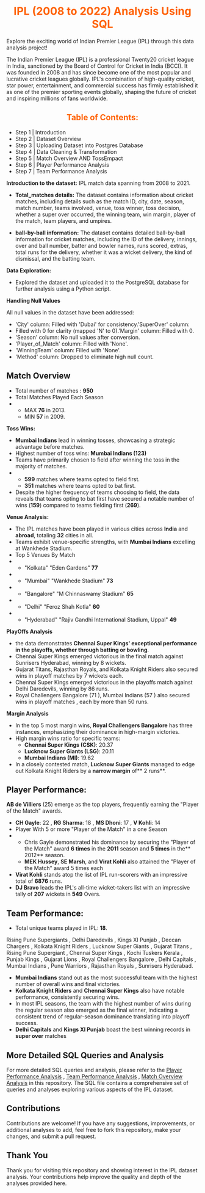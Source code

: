 <h1 align="center"><font color=#ff6200> IPL (2008 to 2022) Analysis Using SQL</font></h1>
Explore the exciting world of Indian Premier League (IPL) through this data analysis project!


The Indian Premier League (IPL) is a professional Twenty20 cricket league in India, sanctioned by the Board of Control for Cricket in India (BCCI). It was founded in 2008 and has since become one of the most popular and lucrative cricket leagues globally.
IPL's combination of high-quality cricket, star power, entertainment, and commercial success has firmly established it as one of the premier sporting events globally, shaping the future of cricket and inspiring millions of fans worldwide.

<h2 align="center"><font color=#ff6200>Table of Contents:</font></h2>
    
* Step 1 | Introduction
* Step 2 | Dataset Overview
* Step 3 | Uploading Dataset into Postgres Database
* Step 4 | Data Cleaning & Transformation
* Step 5 | Match Overview AND TossEmpact
* Step 6 | Player Performance Analysis
* Step 7 | Team Performance Analysis

**Introduction to the dataset:** IPL match data spanning from 2008 to 2021.

* **Total_matches details:** The dataset contains information about cricket matches, including details such as the match ID, city, date, season, match number, teams involved, venue, toss winner, toss decision, whether a super over occurred, the winning team, win margin, player of the match, team players, and umpires.
   
* **ball-by-ball information:** The dataset contains detailed ball-by-ball information for cricket matches, including the ID of the delivery, innings, over and ball number, batter and bowler names, runs scored, extras, total runs for the delivery, whether it was a wicket delivery, the kind of dismissal, and the batting team.

**Data Exploration:** 
* Explored the dataset and uploaded it to the PostgreSQL database for further analysis using a Python script.

**Handling Null Values**

All null values in the dataset have been addressed:
* 'City' column: Filled with 'Dubai' for consistency.'SuperOver' column:
* Filled with 0 for clarity (mapped 'N' to 0).'Margin' column: Filled with 0.
* 'Season' column: No null values after conversion.
* 'Player_of_Match' column: Filled with 'None'.
* 'WinningTeam' column: Filled with 'None'.
* 'Method' column: Dropped to eliminate high null count.

## Match Overview
- Total number of matches : **950**
- Total Matches Played Each Season
- * MAX **76** in 2013.
  * MIN **57** in 2009.
    
**Toss Wins:**
- **Mumbai Indians** lead in winning tosses, showcasing a strategic advantage before matches.
- Highest number of toss wins: **Mumbai Indians (123)**
- Teams have primarily chosen to field after winning the toss in the majority of matches.
- * **599** matches where teams opted to field first.
  * **351** matches where teams opted to bat first.
-  Despite the higher frequency of teams choosing to field, the data reveals that teams opting to bat first have secured a notable number of wins (**159**) compared to teams fielding first (**269**).

**Venue Analysis:**
- The IPL matches have been played in various cities across **India** and **abroad**, totaling **32** cities in all.
- Teams exhibit venue-specific strengths, with **Mumbai Indians** excelling at Wankhede Stadium.
- Top 5 Venues By Match
- * "Kolkata"	"Eden Gardens"	**77**
- * "Mumbai"	"Wankhede Stadium"	**73**
- * "Bangalore"	"M Chinnaswamy Stadium" **65**
- * "Delhi"	"Feroz Shah Kotla"	**60**
- * "Hyderabad"	"Rajiv Gandhi International Stadium, Uppal"	**49**

**PlayOffs Analysis**
- the data demonstrates **Chennai Super Kings' exceptional performance in the playoffs, whether through batting or bowling**.
- Chennai Super Kings emerged victorious in the final match against Sunrisers Hyderabad, winning by 8 wickets.
- Gujarat Titans, Rajasthan Royals, and Kolkata Knight Riders also secured wins in playoff matches by 7 wickets each.
- Chennai Super Kings emerged victorious in the playoffs match against Delhi Daredevils, winning by 86 runs.
- Royal Challengers Bangalore (71 ),  Mumbai Indians (57 ) also secured wins in playoff matches , each by more than 50 runs.

**Margin Analysis**
- In the top 5 most margin wins, **Royal Challengers Bangalore** has three instances, emphasizing their dominance in high-margin victories.
- High margin wins ratio for specific teams:
  - **Chennai Super Kings (CSK)**: 20.37
  - **Lucknow Super Giants (LSG)**: 20.11
  - **Mumbai Indians (MI)**: 19.62
- In a closely contested match, **Lucknow Super Giants** managed to edge out Kolkata Knight Riders by a **narrow margin** of** 2 runs**.

## Player Performance:

 **AB de Villiers** (25) emerge as the top players, frequently earning the "Player of the Match" awards.
 - **CH Gayle**: 22 , **RG Sharma**: 18 ,  **MS Dhoni**: 17 , **V Kohli**: 14
  - Player With 5 or more "Player of the Match" in a one Season
  - * Chris Gayle demonstrated his dominance by securing the "Player of the Match" award **6 times** in the **2011** season and **5 times** in the** 2012** season.
    * **MEK Hussey**, **SE Marsh**, and **Virat Kohli** also attained the "Player of the Match" award 5 times each
 - **Virat Kohli** stands atop the list of IPL run-scorers with an impressive total of **6876** runs.
 - **DJ Bravo** leads the IPL's all-time wicket-takers list with an impressive tally of **207** wickets in **549** Overs.
   

## Team Performance:
- Total unique teams played in IPL: **18**.

Rising Pune Supergiants , Delhi Daredevils , Kings XI Punjab , Deccan Chargers , Kolkata Knight Riders , Lucknow Super Giants , Gujarat Titans , Rising Pune Supergiant , Chennai Super Kings , Kochi Tuskers Kerala , Punjab Kings , Gujarat Lions , Royal Challengers Bangalore , Delhi Capitals , Mumbai Indians , Pune Warriors , Rajasthan Royals , Sunrisers Hyderabad.

- **Mumbai Indians** stand out as the most successful team with the highest number of overall wins and final victories.
- **Kolkata Knight Riders** and **Chennai Super Kings** also have notable performance, consistently securing wins.
- In most IPL seasons, the team with the highest number of wins during the regular season also emerged as the final winner, indicating a consistent trend of regular-season dominance translating into playoff success.
- **Delhi Capitals** and **Kings XI Punjab** boast the best winning records in **super over** matches

## More Detailed SQL Queries and Analysis
For more detailed SQL queries and analysis, please refer to the [Player Performance Analysis](https://github.com/upenc/Analyzing-IPL-Match-Data/blob/main/Player_Perforance_Analysis.sql) , [Team Performance Analysis](https://github.com/upenc/Analyzing-IPL-Match-Data/blob/main/Team_Performance_Analysis.sql) , [Match Overview Analysis](https://github.com/upenc/Analyzing-IPL-Match-Data/blob/main/Match_Overview.sql) in this repository. The SQL file contains a comprehensive set of queries and analyses exploring various aspects of the IPL dataset.

## Contributions
Contributions are welcome! If you have any suggestions, improvements, or additional analyses to add, feel free to fork this repository, make your changes, and submit a pull request.

## Thank You
Thank you for visiting this repository and showing interest in the IPL dataset analysis. Your contributions help improve the quality and depth of the analyses provided here.


